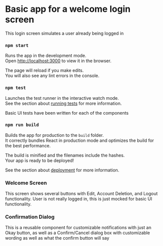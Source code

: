 # Basic app for a welcome login screen

This login screen simulates a user already being logged in

### `npm start`

Runs the app in the development mode.\
Open [http://localhost:3000](http://localhost:3000) to view it in the browser.

The page will reload if you make edits.\
You will also see any lint errors in the console.

### `npm test`

Launches the test runner in the interactive watch mode.\
See the section about [running tests](https://facebook.github.io/create-react-app/docs/running-tests) for more information.

Basic UI tests have been written for each of the components

### `npm run build`

Builds the app for production to the `build` folder.\
It correctly bundles React in production mode and optimizes the build for the best performance.

The build is minified and the filenames include the hashes.\
Your app is ready to be deployed!

See the section about [deployment](https://facebook.github.io/create-react-app/docs/deployment) for more information.

### Welcome Screen

This screen shows several buttons with Edit, Account Deletion, and Logout functionality.
User is not really logged in, this is just mocked for basic UI functionality.

### Confirmation Dialog

This is a reusable component for customizable notifications with just an Okay button, as
well as a Confirm/Cancel dialog box with customizable wording as well as what the confirm button
will say